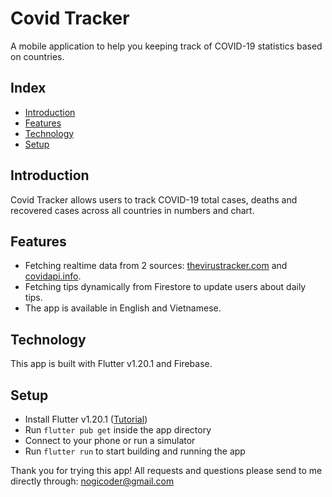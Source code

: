 # Covid Tracker

A mobile application to help you keeping track of COVID-19 statistics based on countries.

## Index

- [Introduction](#introduction)
- [Features](#features)
- [Technology](#technology)
- [Setup](#setup)

## Introduction

Covid Tracker allows users to track COVID-19 total cases, deaths and recovered cases across all countries in numbers and chart.  

## Features

- Fetching realtime data from 2 sources: [thevirustracker.com](https://thevirustracker.com/) and [covidapi.info](https://covidapi.info/api/v1/).  
- Fetching tips dynamically from Firestore to update users about daily tips.  
- The app is available in English and Vietnamese.

## Technology

This app is built with Flutter v1.20.1 and Firebase.

## Setup

- Install Flutter v1.20.1 ([Tutorial](https://flutter.dev/docs/get-started/install))
- Run `flutter pub get` inside the app directory
- Connect to your phone or run a simulator
- Run `flutter run` to start building and running the app

Thank you for trying this app! All requests and questions please send to me directly through: [nogicoder@gmail.com](nogicoder@gmail.com)